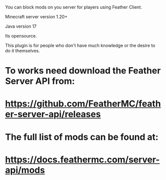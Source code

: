 You can block mods on you server for players using Feather Client.

Minecraft server version 1.20+

Java version 17

Its opensource.

This plugin is for people who don't have much knowledge or the desire to do it themselves.


# To works need download the Feather Server API from:
# https://github.com/FeatherMC/feather-server-api/releases
#
# The full list of mods can be found at:
# https://docs.feathermc.com/server-api/mods
